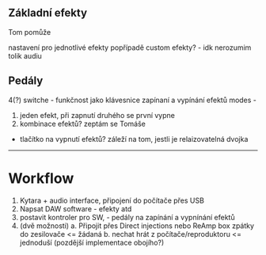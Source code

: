 
## Základní efekty
Tom pomůže

nastavení pro jednotlivé efekty
popřípadě custom efekty? - idk nerozumim tolik audiu


## Pedály
4(?) switche - funkčnost jako klávesnice
zapínaní a vypínání efektů
modes - 
1.  jeden efekt, při zapnutí druhého se první vypne
2. kombinace efektů? zeptám se Tomáše
+ tlačítko na vypnutí efektů? záleží na tom, jestli je relaizovatelná dvojka
---

# Workflow


1. Kytara + audio interface, připojení do počítače přes USB
2. Napsat DAW software - efekty atd
3. postavit kontroler pro SW, - pedály na zapínání a vypnínání efektů
4. (dvě možnosti)
	 a. Připojit přes Direct injections nebo ReAmp box zpátky do zesilovače  <= žádaná
	 b. nechat hrát z počítače/reproduktoru <= jednoduší 
(pozdější implementace obojího?)








